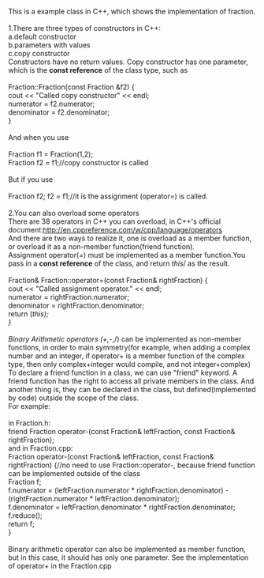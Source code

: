 This is a example class in C++, which shows the implementation of fraction.<br><br>
1.There are three types of constructors in C++:<br>
a.default constructor<br>
b.parameters with values<br>
c.copy constructor<br>
Constructors have no return values. Copy constructor has one parameter, which is the <b>const reference</b> of the class type, such as<br><br>
Fraction::Fraction(const Fraction &f2) {<br>
    cout << "Called copy constructor" << endl;<br>
    numerator = f2.numerator;<br>
    denominator = f2.denominator;<br>
}<br><br>
And when you use<br><br>
Fraction f1 = Fraction(1,2);<br>
Fraction f2 = f1;//copy constructor is called<br><br>
But if you use<br><br>
Fraction f2;
f2 = f1;//it is the assignment (operator=) is called.<br><br>
2.You can also overload some operators<br>
There are 38 operators in C++ you can overload, in C++'s official document:http://en.cppreference.com/w/cpp/language/operators<br>
And there are two ways to realize it, one is overload as a member function, or overload it as a non-member function(friend function).<br>
Assignment operator(=) must be implemented as a member function.You pass in a <b>const reference</b> of the class, and return *this*/ as the result.<br><br>
Fraction& Fraction::operator=(const Fraction& rightFraction) {<br>
    cout << "Called assignment operator." << endl;<br>
    numerator = rightFraction.numerator;<br>
    denominator = rightFraction.denominator;<br>
    return (*this);<br>
}<br><br>
Binary Arithmetic operators (+,-*,/) can be implemented as non-member functions, in order to main symmetry(for example, when adding a complex number and an integer, if operator+ is a member function of the complex type, then only complex+integer would compile, and not integer+complex)<br>
To declare a friend function in a class, we can use "friend" keyword. A friend function has the right to access all private members in the class. And another thing is, they can be declared in the class, but defined(implemented by code) outside the scope of the class.<br>
For example:<br><br>
in Fraction.h:<br>
friend Fraction operator-(const Fraction& leftFraction, const Fraction& rightFraction);<br>
and in Fraction.cpp:<br>
Fraction operator-(const Fraction& leftFraction, const Fraction& rightFraction) {//no need to use Fraction::operator-, because friend function can be implemented outside of the class<br>
    Fraction f;<br>
    f.numerator = (leftFraction.numerator * rightFraction.denominator) -<br>
                  (rightFraction.numerator * leftFraction.denominator);<br>
    f.denominator = leftFraction.denominator * rightFraction.denominator;<br>
    f.reduce();<br>
    return f;<br>
}<br><br>
Binary arithmetic operator can also be implemented as member function, but in this case, it should has only one parameter. See the implementation of operator+ in the Fraction.cpp


